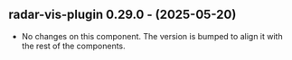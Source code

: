   ## radar-vis-plugin 0.29.0 - (2025-05-20)
  
  * No changes on this component. The version is bumped to align it
    with the rest of the components.
